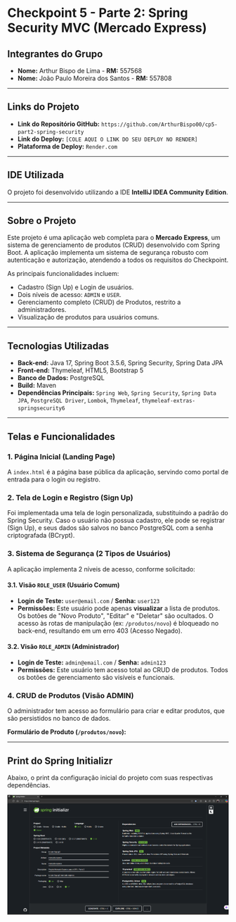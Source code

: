 # Checkpoint 5 - Parte 2: Spring Security MVC (Mercado Express)

## Integrantes do Grupo

* **Nome:** Arthur Bispo de Lima - **RM:** 557568
* **Nome:** João Paulo Moreira dos Santos - **RM:** 557808

---

## Links do Projeto

* **Link do Repositório GitHub:** `https://github.com/ArthurBispo00/cp5-part2-spring-security`
* **Link do Deploy:** `[COLE AQUI O LINK DO SEU DEPLOY NO RENDER]`
* **Plataforma de Deploy:** `Render.com`

---

## IDE Utilizada

O projeto foi desenvolvido utilizando a IDE **IntelliJ IDEA Community Edition**.

---

## Sobre o Projeto

Este projeto é uma aplicação web completa para o **Mercado Express**, um sistema de gerenciamento de produtos (CRUD) desenvolvido com Spring Boot. A aplicação implementa um sistema de segurança robusto com autenticação e autorização, atendendo a todos os requisitos do Checkpoint.

As principais funcionalidades incluem:
* Cadastro (Sign Up) e Login de usuários.
* Dois níveis de acesso: `ADMIN` e `USER`.
* Gerenciamento completo (CRUD) de Produtos, restrito a administradores.
* Visualização de produtos para usuários comuns.

---

## Tecnologias Utilizadas

* **Back-end:** Java 17, Spring Boot 3.5.6, Spring Security, Spring Data JPA
* **Front-end:** Thymeleaf, HTML5, Bootstrap 5
* **Banco de Dados:** PostgreSQL
* **Build:** Maven
* **Dependências Principais:** `Spring Web`, `Spring Security`, `Spring Data JPA`, `PostgreSQL Driver`, `Lombok`, `Thymeleaf`, `thymeleaf-extras-springsecurity6`

---

## Telas e Funcionalidades

### 1. Página Inicial (Landing Page)

A `index.html` é a página base pública da aplicação, servindo como portal de entrada para o login ou registro.

### 2. Tela de Login e Registro (Sign Up)

Foi implementada uma tela de login personalizada, substituindo a padrão do Spring Security. Caso o usuário não possua cadastro, ele pode se registrar (Sign Up), e seus dados são salvos no banco PostgreSQL com a senha criptografada (BCrypt).

### 3. Sistema de Segurança (2 Tipos de Usuários)

A aplicação implementa 2 níveis de acesso, conforme solicitado:

#### 3.1. Visão `ROLE_USER` (Usuário Comum)

* **Login de Teste:** `user@email.com` / **Senha:** `user123`
* **Permissões:** Este usuário pode apenas **visualizar** a lista de produtos. Os botões de "Novo Produto", "Editar" e "Deletar" são ocultados. O acesso às rotas de manipulação (ex: `/produtos/novo`) é bloqueado no back-end, resultando em um erro 403 (Acesso Negado).

#### 3.2. Visão `ROLE_ADMIN` (Administrador)

* **Login de Teste:** `admin@email.com` / **Senha:** `admin123`
* **Permissões:** Este usuário tem acesso total ao CRUD de produtos. Todos os botões de gerenciamento são visíveis e funcionais.

### 4. CRUD de Produtos (Visão ADMIN)

O administrador tem acesso ao formulário para criar e editar produtos, que são persistidos no banco de dados.

**Formulário de Produto (`/produtos/novo`):**

---

## Print do Spring Initializr

Abaixo, o print da configuração inicial do projeto com suas respectivas dependências.

![Print do Spring Initializr](https://raw.githubusercontent.com/ArthurBispo00/cp5-part2-spring-security/main/mercado-express/Tela%20Spring%20Initializr.png)